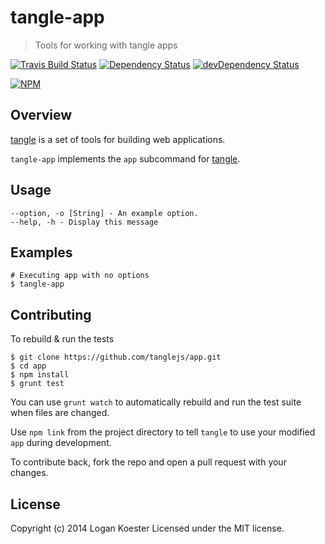 # tangle-app

> Tools for working with tangle apps

[![Travis Build Status](https://secure.travis-ci.org/tanglejs/app.png?branch=master)](http://travis-ci.org/tanglejs/app)
[![Dependency Status](https://david-dm.org/tanglejs/app.png)](https://david-dm.org/tanglejs/app)
[![devDependency Status](https://david-dm.org/tanglejs/app/dev-status.png)](https://david-dm.org/tanglejs/app#info=devDependencies)

[![NPM](https://nodei.co/npm/tangle-app.png?downloads=true)](https://nodei.co/npm/tangle-app/)

## Overview

[tangle](https://github.com/tanglejs/tangle) is a set of tools
for building web applications.

`tangle-app` implements the `app` subcommand for
[tangle](https://github.com/tanglejs/tangle).


## Usage

    --option, -o [String] - An example option.
    --help, -h - Display this message


## Examples

    # Executing app with no options
    $ tangle-app


## Contributing

To rebuild & run the tests

    $ git clone https://github.com/tanglejs/app.git
    $ cd app
    $ npm install
    $ grunt test

You can use `grunt watch` to automatically rebuild and run the test suite when
files are changed.

Use `npm link` from the project directory to tell `tangle` to use
your modified `app` during development.

To contribute back, fork the repo and open a pull request with your changes.


## License

Copyright (c) 2014 Logan Koester
Licensed under the MIT license.


